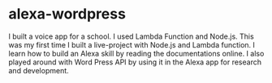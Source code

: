# alexa-wordpress

I built a voice app for a school. I used Lambda Function and Node.js. This was my first time I built a live-project with Node.js and Lambda function. I learn how to build an Alexa skill by reading the documentations online. I also played around with  Word Press API by using it in the Alexa app for research and development. 


